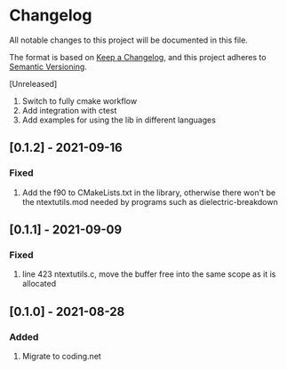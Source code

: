 # Changelog

All notable changes to this project will be documented in this file.

The format is based on [Keep a Changelog](https://keepachangelog.com/en/1.0.0/),
and this project adheres to [Semantic Versioning](https://semver.org/spec/v2.0.0.html).

[Unreleased]

1. Switch to fully cmake workflow
2. Add integration with ctest
3. Add examples for using the lib in different languages

## [0.1.2] - 2021-09-16

### Fixed

1. Add the f90 to CMakeLists.txt in the library, otherwise there won't be the ntextutils.mod needed by programs such as dielectric-breakdown

## [0.1.1] - 2021-09-09

### Fixed

1. line 423 ntextutils.c, move the buffer free into the same scope as it is allocated

## [0.1.0] - 2021-08-28

### Added

1. Migrate to coding.net
